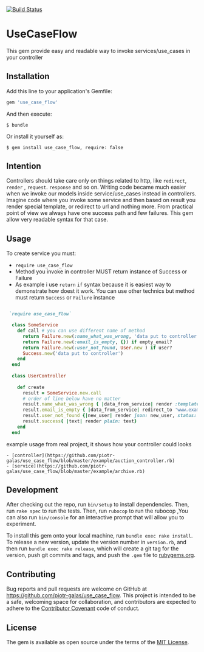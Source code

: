 [![Build Status](https://travis-ci.org/piotr-galas/use_case_flow.svg?branch=master)](https://travis-ci.org/piotr-galas/use_case_flow)
# UseCaseFlow

This gem provide easy and readable way to invoke services/use_cases in your controller

## Installation

Add this line to your application's Gemfile:

```ruby
gem 'use_case_flow'
```

And then execute:

    $ bundle

Or install it yourself as:

    $ gem install use_case_flow, require: false
    
## Intention
    
Controllers should take care only on things related to http, like `redirect`, `render` , `request`. `response` and so on. Writing code became much easier when we invoke our models inside service/use_cases
 instead in controllers. Imagine code where you invoke some service and then based on result you render special template, or redirect to url and nothing more. From practical point of view we always have one success path
 and few failures.  This gem allow very readable syntax for that case.
 


## Usage
   To create service you must:
   -  `require use_case_flow` 
   -  Method you invoke in controller MUST return instance of Success or Failure
   -  As example i use `return` `if`  syntax because it is easiest way to demonstrate how doest it work. You can use other technics but method must return `Success` or `Failure` instance 
 
   ```ruby
   
    `require use_case_flow` 
   
     class SomeService
       def call # you can use different name of method 
         return Failure.new(:name_what_was_wrong, 'data put to controller') if semething_go_wrong
         return Failure.new(:email_is_empty, {}) if empty_email? 
         return Failure.new(:user_not_found, User.new ) if user?
         Success.new('data put to controller')   
       end
     end
     
     class UserController
        
       def create
         result = SomeService.new.call
         # order of line below have no matter
         result.name_what_was_wrong { |data_from_service| render :template, json: data_from_service }
         result.email_is_empty { |data_from_service| redirect_to 'www.example.com' }
         result.user_not_found {|new_user| render json: new_user, status: 422}
         result.success{ |text| render plain: text}
       end
     end
   ```
   example usage from real project, it shows how your controller could looks
   
    - [controller](https://github.com/piotr-galas/use_case_flow/blob/master/example/auction_controller.rb)
    - [service](https://github.com/piotr-galas/use_case_flow/blob/master/example/archive.rb)

## Development

After checking out the repo, run `bin/setup` to install dependencies. Then, run `rake spec` to run the tests. Then, run `rubocop` to run the rubocop ,You can also run `bin/console` for an interactive prompt that will allow you to experiment.

To install this gem onto your local machine, run `bundle exec rake install`. To release a new version, update the version number in `version.rb`, and then run `bundle exec rake release`, which will create a git tag for the version, push git commits and tags, and push the `.gem` file to [rubygems.org](https://rubygems.org).

## Contributing

Bug reports and pull requests are welcome on GitHub at https://github.com/piotr-galas/use_case_flow. This project is intended to be a safe, welcoming space for collaboration, and contributors are expected to adhere to the [Contributor Covenant](http://contributor-covenant.org) code of conduct.


## License

The gem is available as open source under the terms of the [MIT License](http://opensource.org/licenses/MIT).

